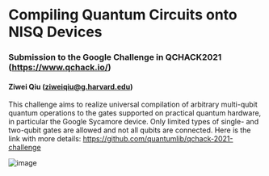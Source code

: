 # Compiling Quantum Circuits onto NISQ Devices
### Submission to the Google Challenge in QCHACK2021 (https://www.qchack.io/)



#### Ziwei Qiu (ziweiqiu@g.harvard.edu)

This challenge aims to realize universal compilation of arbitrary multi-qubit quantum operations to the gates supported on practical quantum hardware, in particular the Google Sycamore device. Only limited types of single- and two-qubit gates are allowed and not all qubits are connected. Here is the link with more details:
https://github.com/quantumlib/qchack-2021-challenge



![image](https://user-images.githubusercontent.com/29555981/114296949-f9f26780-9a7b-11eb-9ad9-03cee08a70a8.png)


